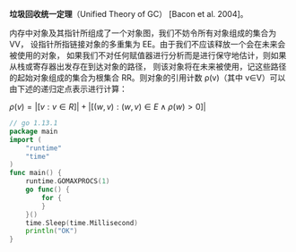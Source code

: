 **垃圾回收统一定理**（Unified Theory of GC） [Bacon et al. 2004]。

内存中对象及其指针所组成了一个对象图，我们不妨令所有对象组成的集合为 VV， 设指针所指链接对象的多重集为 EE。由于我们不应该释放一个会在未来会被使用的对象， 如果我们不对任何赋值器进行分析而是进行保守地估计，则如果从栈或寄存器出发存在到达对象的路径， 则该对象将在未来被使用，记这些路径的起始对象组成的集合为根集合 RR。则对象的引用计数 ρ(v)（其中 v∈V）可以由下述的递归定点表示进行计算：

$ρ(v)=|[v:v∈R]|+|[(w,v):(w,v)∈E ∧ ρ(w)>0]|$



```go
// go 1.13.1
package main
import (
	"runtime"
	"time"
)
func main() {
	runtime.GOMAXPROCS(1)
	go func() {
		for {
		}
	}()
	time.Sleep(time.Millisecond)
	println("OK")
}
```


